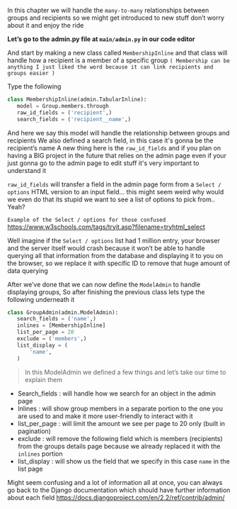 In this chapter we will handle the `many-to-many` relationships between groups and recipients so we might get introduced to new stuff don’t worry about it and enjoy the ride

**Let’s go to the admin.py file at `main/admin.py` in our code editor**

And start by making a new class called `MembershipInline` and that class will handle how a recipient is a member of a specific group `( Membership can be anything I just liked the word because it can link recipients and groups easier )`

Type the following

```python
class MembershipInline(admin.TabularInline):
   model = Group.members.through
   raw_id_fields = ('recipient',)
   search_fields = ('recipient__name',)
```

And here we say this model will handle the relationship between groups and recipients
We also defined a search field, in this case it's gonna be the recipient’s name
A new thing here is the `raw_id_fields` and if you plan on having a BIG project in the future that relies on the admin page even if your just gonna go to the admin page to edit stuff it's very important to understand it

`raw_id_fields` will transfer a field in the admin page form from a `Select / options` HTML version to an input field… this might seem weird why would we even do that its stupid we want to see a list of options to pick from.. Yeah?

`Example of the Select / options for those confused` https://www.w3schools.com/tags/tryit.asp?filename=tryhtml_select

Well imagine if the `Select / options` list had 1 million entry, your browser and the server itself would crash because it won’t be able to handle querying all that information from the database and displaying it to you on the browser, so we replace it with specific ID to remove that huge amount of data querying

After we’ve done that we can now define the `ModelAdmin` to handle displaying groups,
So after finishing the previous class lets type the following underneath it

```python
class GroupAdmin(admin.ModelAdmin):
   search_fields = ('name',)
   inlines = [MembershipInline]
   list_per_page = 20
   exclude = ('members',)
   list_display = (
       'name',
   )
```

> In this ModelAdmin we defined a few things and let’s take our time to explain them

- Search_fields : will handle how we search for an object in the admin page
- Inlines : will show group members in a separate portion to the one you are used to and make it more user-friendly to interact with it
- list_per_page : will limit the amount we see per page to 20 only (built in pagination)
- exclude : will remove the following field which is members (recipients) from the groups details page because we already replaced it with the `inlines` portion
- list_display : will show us the field that we specify in this case `name` in the list page

Might seem confusing and a lot of information all at once, you can always go back to the Django documentation which should have further information about each field https://docs.djangoproject.com/en/2.2/ref/contrib/admin/
